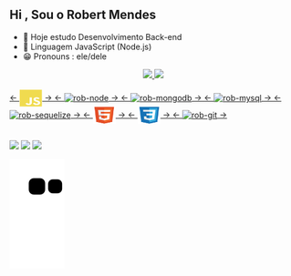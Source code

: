 ## Hi , Sou o Robert Mendes 
- 👀 Hoje estudo Desenvolvimento Back-end     
- 🌱 Linguagem JavaScript (Node.js)
- 😁 Pronouns : ele/dele

<div align="center">
  <a href="https://github.com/robyrt1">
  <img height="180em" src="https://github-readme-stats.vercel.app/api?username=robyrt1&show_icons=true&theme=dark&include_all_commits=true&count_private=true"/>
  <img height="180em" src="https://github-readme-stats.vercel.app/api/top-langs/?username=robyrt1&layout=compact&langs_count=7&theme=dark"/>
</div>

<div style="display: inline_block"><br>
 <- <img align="center" alt="rob-Js" height="30" width="40" src="https://raw.githubusercontent.com/devicons/devicon/master/icons/javascript/javascript-plain.svg"> ->
 <- <img align="center" alt="rob-node" height="30" width="40" src="https://icongr.am/devicon/nodejs-original.svg?size=128&color=currentColor"> ->
 <- <img align="center" alt="rob-mongodb" height="40" width="50" src="https://icongr.am/devicon/mongodb-original-wordmark.svg?size=128&color=currentColor"> ->
 <- <img align="center" alt="rob-mysql" height="40" width="50" src="https://icongr.am/devicon/mysql-original-wordmark.svg?size=128&color=currentColor"> ->
 <- <img align="center" alt="rob-sequelize" height="30" width="40" src="https://icongr.am/devicon/sequelize-original.svg?size=128&color=currentColor"> -> 
 <- <img align="center" alt="rob-HTML" height="30" width="40" src="https://raw.githubusercontent.com/devicons/devicon/master/icons/html5/html5-original.svg"> ->
 <- <img align="center" alt="rob-CSS" height="30" width="40" src="https://raw.githubusercontent.com/devicons/devicon/master/icons/css3/css3-original.svg"> ->
 <- <img align="center" alt="rob-git" height="30" width="40" src="https://icongr.am/devicon/git-original.svg?size=128&color=currentColor"> ->
  <isrc="https://media.discordapp.net/attachments/639956127056134178/890373478988013628/Publicacoes_Instagram_1_1.png?width=676&height=676">
</div>

##

<div> 
  <a href="https://www.instagram.com/robyrt_mendes/" target="_blank" style:"display:inline"><img src="https://img.shields.io/badge/-Instagram-%23E4405F?style=for-the-badge&logo=instagram&logoColor=white" target="_blank"></a>
  <a href = "mailto:robertpinto1190@gmail.com"><img src="https://img.shields.io/badge/-Gmail-%23333?style=for-the-badge&logo=gmail&logoColor=white" target="_blank"></a>
  <a href="https://www.linkedin.com/in/robert-mendes-84384021a/" target="_blank"><img src="https://img.shields.io/badge/-LinkedIn-%230077B5?style=for-the-badge&logo=linkedin&logoColor=white" target="_blank"></a> 
  
   ![Snake animation](https://github.com/robyrt1/robyrt1/blob/output/github-contribution-grid-snake.svg)
</div>
